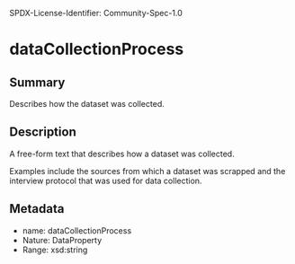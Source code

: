 SPDX-License-Identifier: Community-Spec-1.0

# dataCollectionProcess

## Summary

Describes how the dataset was collected.

## Description

A free-form text that describes how a dataset was collected.

Examples include the sources from which a dataset was scrapped and
the interview protocol that was used for data collection.

## Metadata

- name: dataCollectionProcess
- Nature: DataProperty
- Range: xsd:string
